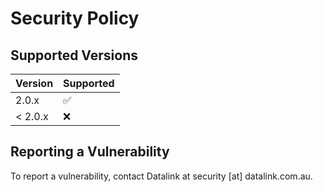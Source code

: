 # Security Policy

## Supported Versions

| Version | Supported          |
| ------- | ------------------ |
| 2.0.x   | :white_check_mark: |
| < 2.0.x   | :x:                |

## Reporting a Vulnerability

To report a vulnerability, contact Datalink at security [at] datalink.com.au.
